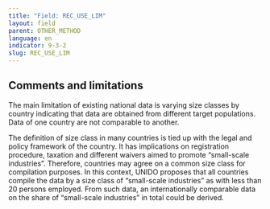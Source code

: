 ```yaml
---
title: "Field: REC_USE_LIM"
layout: field
parent: OTHER_METHOD
language: en
indicator: 9-3-2
slug: REC_USE_LIM
---
```

## Comments and limitations

The main limitation of existing national data is varying size classes by country indicating that data are obtained from different target populations. Data of one country are not comparable to another. 

The definition of size class in many countries is tied up with the legal and policy framework of the country. It has implications on registration procedure, taxation and different waivers aimed to promote “small-scale industries”. Therefore, countries may agree on a common size class for compilation purposes. In this context, UNIDO proposes that all countries compile the data by a size class of “small-scale industries” as with less than 20 persons employed. From such data, an internationally comparable data on the share of “small-scale industries” in total could be derived.